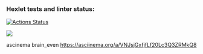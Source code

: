 ### Hexlet tests and linter status:
[![Actions Status](https://github.com/renzoshi/python-project-49/workflows/hexlet-check/badge.svg)](https://github.com/renzoshi/python-project-49/actions)

<a href="https://codeclimate.com/github/renzoshi/python-project-49/maintainability"><img src="https://api.codeclimate.com/v1/badges/550b267101c2a5a3f221/maintainability" /></a>

ascinema  brain_even https://asciinema.org/a/VNJsjGxfjfLf20Lc3Q3ZRMkQ8